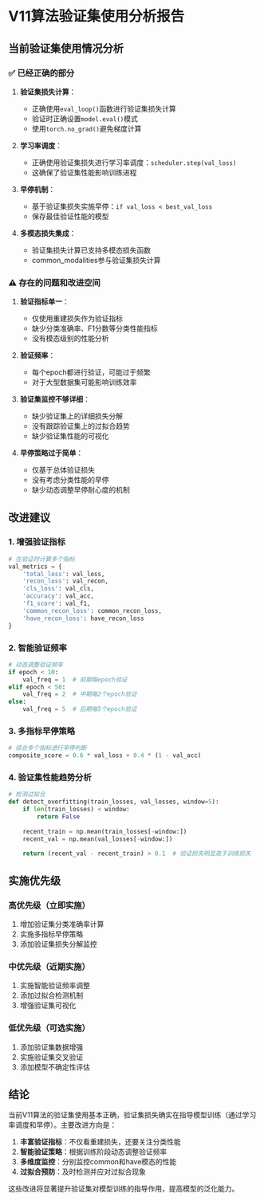 # V11算法验证集使用分析报告

## 当前验证集使用情况分析

### ✅ 已经正确的部分

1. **验证集损失计算**：
   - 正确使用`eval_loop()`函数进行验证集损失计算
   - 验证时正确设置`model.eval()`模式
   - 使用`torch.no_grad()`避免梯度计算

2. **学习率调度**：
   - 正确使用验证集损失进行学习率调度：`scheduler.step(val_loss)`
   - 这确保了验证集性能影响训练进程

3. **早停机制**：
   - 基于验证集损失实施早停：`if val_loss < best_val_loss`
   - 保存最佳验证性能的模型

4. **多模态损失集成**：
   - 验证集损失计算已支持多模态损失函数
   - common_modalities参与验证集损失计算

### ⚠️ 存在的问题和改进空间

1. **验证指标单一**：
   - 仅使用重建损失作为验证指标
   - 缺少分类准确率、F1分数等分类性能指标
   - 没有模态级别的性能分析

2. **验证频率**：
   - 每个epoch都进行验证，可能过于频繁
   - 对于大型数据集可能影响训练效率

3. **验证集监控不够详细**：
   - 缺少验证集上的详细损失分解
   - 没有跟踪验证集上的过拟合趋势
   - 缺少验证集性能的可视化

4. **早停策略过于简单**：
   - 仅基于总体验证损失
   - 没有考虑分类性能的早停
   - 缺少动态调整早停耐心度的机制

## 改进建议

### 1. 增强验证指标

```python
# 在验证时计算多个指标
val_metrics = {
    'total_loss': val_loss,
    'recon_loss': val_recon,
    'cls_loss': val_cls,
    'accuracy': val_acc,
    'f1_score': val_f1,
    'common_recon_loss': common_recon_loss,
    'have_recon_loss': have_recon_loss
}
```

### 2. 智能验证频率

```python
# 动态调整验证频率
if epoch < 10:
    val_freq = 1  # 前期每epoch验证
elif epoch < 50:
    val_freq = 2  # 中期每2个epoch验证
else:
    val_freq = 5  # 后期每5个epoch验证
```

### 3. 多指标早停策略

```python
# 综合多个指标进行早停判断
composite_score = 0.6 * val_loss + 0.4 * (1 - val_acc)
```

### 4. 验证集性能趋势分析

```python
# 检测过拟合
def detect_overfitting(train_losses, val_losses, window=5):
    if len(train_losses) < window:
        return False
    
    recent_train = np.mean(train_losses[-window:])
    recent_val = np.mean(val_losses[-window:])
    
    return (recent_val - recent_train) > 0.1  # 验证损失明显高于训练损失
```

## 实施优先级

### 高优先级（立即实施）
1. 增加验证集分类准确率计算
2. 实施多指标早停策略
3. 添加验证集损失分解监控

### 中优先级（近期实施）
1. 实施智能验证频率调整
2. 添加过拟合检测机制
3. 增强验证集可视化

### 低优先级（可选实施）
1. 添加验证集数据增强
2. 实施验证集交叉验证
3. 添加模型不确定性评估

## 结论

当前V11算法的验证集使用基本正确，验证集损失确实在指导模型训练（通过学习率调度和早停）。主要改进方向是：

1. **丰富验证指标**：不仅看重建损失，还要关注分类性能
2. **智能验证策略**：根据训练阶段动态调整验证频率
3. **多维度监控**：分别监控common和have模态的性能
4. **过拟合预防**：及时检测并应对过拟合现象

这些改进将显著提升验证集对模型训练的指导作用，提高模型的泛化能力。
